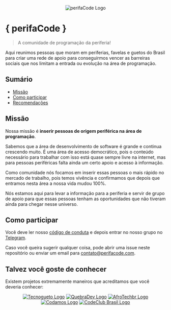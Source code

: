 <p align="center">
    <img src="assets/logos/perifaCode.png" alt="perifaCode Logo">
</p>

# { perifaCode }

> A comunidade de programação da periferia!

Aqui reunimos pessoas que moram em periferias, favelas e guetos do Brasil para criar uma rede de apoio para conseguirmos vencer as barreiras sociais que nos limitam a entrada ou evolução na área de programação.

## Sumário

- [Missão](#missão)
- [Como participar](#como-participar)
- [Recomendações](#talvez-você-goste-de-conhecer)

## Missão

Nossa missão é **inserir pessoas de origem periférica na área de programação**.

Sabemos que a área de desenvolvimento de software é grande e continua crescendo muito. É uma área de acesso democrático, pois o conteúdo necessário para trabalhar com isso está quase sempre livre na internet, mas para pessoas periféricas falta ainda um certo apoio e acesso à informação.

Como comunidade nós focamos em inserir essas pessoas o mais rápido no mercado de trabalho, pois temos vivência e confirmamos que depois que entramos nesta área a nossa vida mudou 100%.

Nós estamos aqui para levar a informação para a periferia e servir de grupo de apoio para que essas pessoas tenham as oportunidades que não tiveram ainda para chegar nesse universo.

## Como participar

Você deve ler nosso [código de conduta](CONDUCT.md) e depois entrar no nosso grupo no [Telegram](http://bit.ly/perifacode-group).

Caso você queira sugerir qualquer coisa, pode abrir uma issue neste repositório ou enviar um email para contato@perifacode.com.

## Talvez você goste de conhecer

Existem projetos extremamente maneiros que acreditamos que você deveria conhecer:

<p align="center">
    <a href="https://www.tecnogueto.com.br"><img src="assets/logos/tecnogueto.png" alt="Tecnogueto Logo"></a>
    <a href="https://www.quebradev.com.br"><img src="assets/logos/quebradev.png" alt="QuebraDev Logo"></a>
    <a href="https://twitter.com/afrotechbr"><img src="assets/logos/afrotechbr.png" alt="AfroTechbr Logo"></a>
    <a href="https://www.codamos.club/"><img src="assets/logos/codamos.png" alt="Codamos Logo"></a>
    <a href="https://www.codeclubbrasil.org.br/"><img src="assets/logos/codeclubbrasil.png" alt="CodeClub Brasil Logo"></a>
</p>
